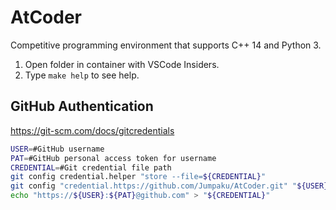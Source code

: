 # AtCoder

Competitive programming environment that supports C++ 14 and Python 3.

1. Open folder in container with VSCode Insiders.
2. Type `make help` to see help.


## GitHub Authentication

https://git-scm.com/docs/gitcredentials

```sh
USER=#GitHub username
PAT=#GitHub personal access token for username
CREDENTIAL=#Git credential file path
git config credential.helper "store --file=${CREDENTIAL}"
git config "credential.https://github.com/Jumpaku/AtCoder.git" "${USER}"
echo "https://${USER}:${PAT}@github.com" > "${CREDENTIAL}"
```